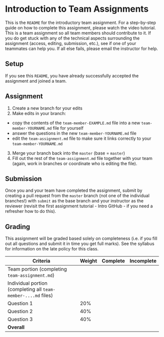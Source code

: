 # Introduction to Team Assignments

This is the `README` for the introductory team assignment. For a step-by-step guide on how to complete this assignment, please watch the video tutorial. This is a team assignment so all team members should contribute to it. If you do get stuck with any of the technical aspects surrounding the assignment (access, editing, submission, etc.), see if one of your teammates can help you. If all else fails, please email the instructor for help.

## Setup

If you see this `README`, you have already successfully accepted the assignment and joined a team.

## Assignment

 1. Create a new branch for your edits
 2. Make edits in your branch:
   - copy the contents of the `team-member-EXAMPLE.md` file into a new `team-member-YOURNAME.md` file for yourself
   - answer the questions in the new `team-member-YOURNAME.md` file
   - edit the `team-assignment.md` file to make sure it links correctly to your `team-member-YOURNAME.md`
 3. Merge your branch back into the `master` (base = `master`)
 4. Fill out the rest of the `team-assignment.md` file together with your team (again, work in branches or coordinate who is editing the file).

## Submission

Once you and your team have completed the assignment, submit by creating a pull request from the `master` branch (not one of the individual branches!) with `submit` as the base branch and your instructor as the reviewer (revisit the first assignment tutorial - Intro GitHub - if you need a refresher how to do this).

## Grading

This assignment will be graded based solely on completeness (i.e. if you fill out all questions and submit it in time you get full marks). See the syllabus for information on the late policy for this class.

Criteria    | Weight | Complete | Incomplete
------------|--------|----------|-----------
Team portion (completing `team-assignment.md`) | | |
Individual portion (completing all  `team-member-....md` files) | | |
Question 1  | 20%    |          |
Question 2  | 40%    |          |
Question 3  | 40%    |          |
**Overall** |        |          |
